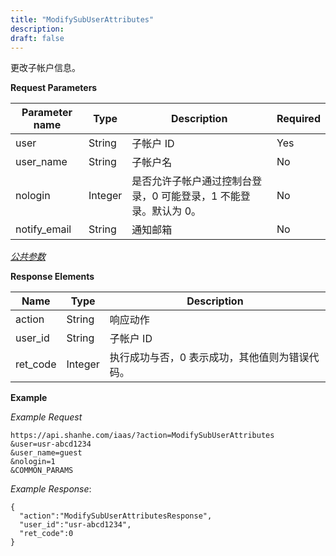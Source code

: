 ```yaml
---
title: "ModifySubUserAttributes"
description: 
draft: false
---
```




更改子帐户信息。

**Request Parameters**

| Parameter name | Type | Description | Required |
| --- | --- | --- | --- |
| user | String | 子帐户 ID | Yes |
| user_name | String | 子帐户名 | No |
| nologin | Integer | 是否允许子帐户通过控制台登录，0 可能登录，1 不能登录。默认为 0。 | No |
| notify_email | String | 通知邮箱 | No |

[_公共参数_](../../../parameters/)

**Response Elements**

| Name | Type | Description |
| --- | --- | --- |
| action | String | 响应动作 |
| user_id | String | 子帐户 ID |
| ret_code | Integer | 执行成功与否，0 表示成功，其他值则为错误代码。 |

**Example**

_Example Request_

```
https://api.shanhe.com/iaas/?action=ModifySubUserAttributes
&user=usr-abcd1234
&user_name=guest
&nologin=1
&COMMON_PARAMS
```

_Example Response_:

```
{
  "action":"ModifySubUserAttributesResponse",
  "user_id":"usr-abcd1234",
  "ret_code":0
}
```
